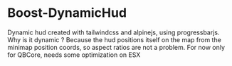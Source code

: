 # Boost-DynamicHud
Dynamic hud created with tailwindcss and alpinejs, using progressbarjs. 
Why is it dynamic ? Because the hud positions itself on the map from the minimap position coords, so aspect ratios are not a problem.
For now only for QBCore, needs some optimization on ESX
